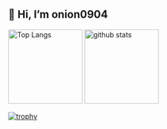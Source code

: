 ## 👋 Hi, I’m onion0904

<p align="left"> 
  <img alt="Top Langs" height="150px" src="https://github-readme-stats.vercel.app/api/top-langs/?username=onion0904&layout=compact&count_private=true&show_icons=true&theme=onedark" />
  <img alt="github stats" height="150px" src="https://github-readme-stats.vercel.app/api?username=onion0904&count_private=true&show_icons=true&show_icons=true&theme=onedark" />
</p>

[![trophy](https://github-profile-trophy.vercel.app/?username=onion0904&theme=onedark&column=7
)](https://github.com/ryo-ma/github-profile-trophy)

